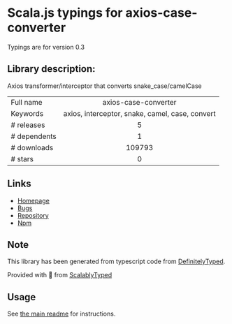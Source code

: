
# Scala.js typings for axios-case-converter

Typings are for version 0.3

## Library description:
Axios transformer/interceptor that converts snake_case/camelCase

|                    |                 |
| ------------------ | :-------------: |
| Full name          | axios-case-converter |
| Keywords           | axios, interceptor, snake, camel, case, convert |
| # releases         | 5 |
| # dependents       | 1 |
| # downloads        | 109793 |
| # stars            | 0 |

## Links
- [Homepage](https://github.com/mpyw/axios-interceptor-change-case#readme)
- [Bugs](https://github.com/mpyw/axios-interceptor-change-case/issues)
- [Repository](https://github.com/mpyw/axios-interceptor-change-case)
- [Npm](https://www.npmjs.com/package/axios-case-converter)
    


## Note
This library has been generated from typescript code from [DefinitelyTyped](https://definitelytyped.org).

Provided with :purple_heart: from [ScalablyTyped](https://github.com/oyvindberg/ScalablyTyped)

## Usage
See [the main readme](../../readme.md) for instructions.


